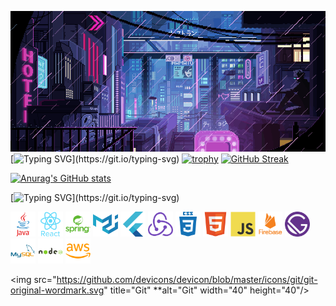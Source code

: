 ![header](/xK.gif)
[![Typing SVG](https://readme-typing-svg.demolab.com/?lines=ℍ𝕚,+𝕀'𝕞+𝔽𝕆𝕋𝕀𝕊;)](https://git.io/typing-svg)
[![trophy](https://github-profile-trophy.vercel.app/?username=06fotis06&theme=dracula&margin-w=15&margin-h=15&row=2&column=3)](https://github.com/ryo-ma/github-profile-trophy)
[![GitHub Streak](http://github-readme-streak-stats.herokuapp.com?user=06fotis06&theme=radical&hide_border=%D0%9B%D0%9E%D0%96%D0%AC&locale=ru&date_format=n%2Fj%5B%2FY%5D&%D1%84%D0%BE%D0%BD=A737EB&%D0%B4%D0%B0%D1%82%D1%8B=8D3BEB&%D0%BE%D0%B3%D0%BE%D0%BD%D1%8C=9E32EB&currStreakNum=B83EEB&%D0%BA%D0%BE%D0%BB%D1%8C%D1%86%D0%BE=BA45EB&%D0%B3%D1%80%D0%B0%D0%BD%D0%B8%D1%86%D0%B0=CC34EB&%D0%B3%D0%BB%D0%B0%D0%B4%D0%B8%D1%82%D1%8C=E42CEB&sideNums=EB2AC1&currStreakLabel=DC3BEB&%D0%B1%D0%BE%D0%BA%D0%BE%D0%B2%D1%8B%D0%B5%20%D0%BC%D0%B5%D1%82%D0%BA%D0%B8=EB3CEB&excludeDaysLabel=D045EB)](https://git.io/streak-stats)

[![Anurag's GitHub stats](https://github-readme-stats.vercel.app/api?username=06fotis06&theme=radical)](https://github.com/anuraghazra/github-readme-stats)

[![Typing SVG](https://readme-typing-svg.demolab.com/?lines=𝕃𝕒𝕟𝕘𝕦𝕒𝕘𝕖𝕤+𝕒𝕟𝕕+𝕋𝕠𝕠𝕝𝕤+:;)](https://git.io/typing-svg)


<div>

  <img src="https://github.com/devicons/devicon/blob/master/icons/java/java-original-wordmark.svg" title="Java" alt="Java" width="40" height="40"/> 

  <img src="https://github.com/devicons/devicon/blob/master/icons/react/react-original-wordmark.svg" title="React" alt="React" width="40" height="40"/> 

  <img src="https://github.com/devicons/devicon/blob/master/icons/spring/spring-original-wordmark.svg" title="Spring" alt="Spring" width="40" height="40"/> 

  <img src="https://github.com/devicons/devicon/blob/master/icons/materialui/materialui-original.svg" title="Material UI" alt="Material UI" width="40" height="40"/> 

  <img src="https://github.com/devicons/devicon/blob/master/icons/flutter/flutter-original.svg" title="Flutter" alt="Flutter" width="40" height="40"/> 

  <img src="https://github.com/devicons/devicon/blob/master/icons/redux/redux-original.svg" title="Redux" alt="Redux " width="40" height="40"/> 

  <img src="https://github.com/devicons/devicon/blob/master/icons/css3/css3-plain-wordmark.svg"  title="CSS3" alt="CSS" width="40" height="40"/> 

  <img src="https://github.com/devicons/devicon/blob/master/icons/html5/html5-original.svg" title="HTML5" alt="HTML" width="40" height="40"/> 

  <img src="https://github.com/devicons/devicon/blob/master/icons/javascript/javascript-original.svg" title="JavaScript" alt="JavaScript" width="40" height="40"/> 

  <img src="https://github.com/devicons/devicon/blob/master/icons/firebase/firebase-plain-wordmark.svg" title="Firebase" alt="Firebase" width="40" height="40"/> 

  <img src="https://github.com/devicons/devicon/blob/master/icons/gatsby/gatsby-original.svg" title="Gatsby"  alt="Gatsby" width="40" height="40"/> 

  <img src="https://github.com/devicons/devicon/blob/master/icons/mysql/mysql-original-wordmark.svg" title="MySQL"  alt="MySQL" width="40" height="40"/> 

  <img src="https://github.com/devicons/devicon/blob/master/icons/nodejs/nodejs-original-wordmark.svg" title="NodeJS" alt="NodeJS" width="40" height="40"/> 

  <img src="https://github.com/devicons/devicon/blob/master/icons/amazonwebservices/amazonwebservices-plain-wordmark.svg" title="AWS" alt="AWS" width="40" height="40"/> 

  <img src="https://github.com/devicons/devicon/blob/master/icons/git/git-original-wordmark.svg" title="Git" **alt="Git" width="40" height="40"/>

</div>
